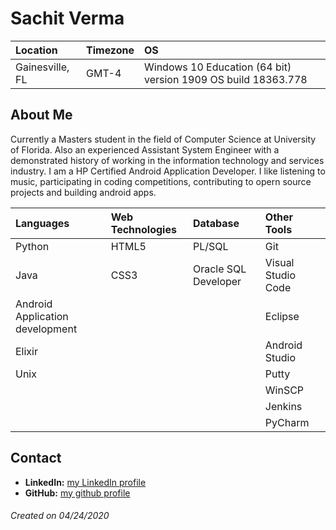 # Sachit Verma

Location | Timezone | OS
:--- | :--- | :---
Gainesville, FL | GMT-4 | Windows 10 Education (64 bit) version 1909 OS build 18363.778|

## About Me
Currently a Masters student in the field of Computer Science at University of Florida. Also an experienced Assistant System Engineer with a demonstrated history of working in the information technology and services industry. I am a HP Certified Android Application Developer. I like listening to music, participating in coding competitions, contributing to opern source projects and building android apps.

Languages | Web Technologies | Database | Other Tools
:--- | :--- | :--- | :---
Python | HTML5| PL/SQL | Git 
Java | CSS3 | Oracle SQL Developer | Visual Studio Code 
Android Application development | | | Eclipse 
Elixir | | | Android Studio 
Unix | | | Putty 
| | | | WinSCP 
| | | | Jenkins 
| | | | PyCharm 


## Contact
* __LinkedIn:__ [my LinkedIn profile](https://www.linkedin.com/in/sachit-verma-sa1137/)
* __GitHub:__ [my github profile](https://github.com/Sachit1137)

###### Created on 04/24/2020
